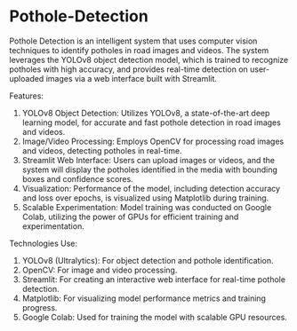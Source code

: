 # Pothole-Detection
Pothole Detection is an intelligent system that uses computer vision techniques to identify potholes in road images and videos. The system leverages the YOLOv8 object detection model, which is trained to recognize potholes with high accuracy, and provides real-time detection on user-uploaded images via a web interface built with Streamlit.

Features:

1. YOLOv8 Object Detection: Utilizes YOLOv8, a state-of-the-art deep learning model, for accurate and fast pothole detection in road images and videos.
2. Image/Video Processing: Employs OpenCV for processing road images and videos, detecting potholes in real-time.
3. Streamlit Web Interface: Users can upload images or videos, and the system will display the potholes identified in the media with bounding boxes and confidence scores.
4. Visualization: Performance of the model, including detection accuracy and loss over epochs, is visualized using Matplotlib during training.
5. Scalable Experimentation: Model training was conducted on Google Colab, utilizing the power of GPUs for efficient training and experimentation.

Technologies Use:

1. YOLOv8 (Ultralytics): For object detection and pothole identification.
2. OpenCV: For image and video processing.
3. Streamlit: For creating an interactive web interface for real-time pothole detection.
4. Matplotlib: For visualizing model performance metrics and training progress.
5. Google Colab: Used for training the model with scalable GPU resources.
